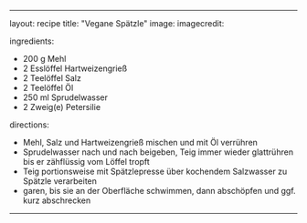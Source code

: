 ---

layout: recipe
title: "Vegane Spätzle"
image: 
imagecredit: 

ingredients:
- 200 g Mehl
- 2 Esslöffel Hartweizengrieß
- 2 Teelöffel Salz
- 2 Teelöffel Öl
- 250 ml Sprudelwasser
- 2 Zweig(e) Petersilie

directions:
- Mehl, Salz und Hartweizengrieß mischen und mit Öl verrühren
- Sprudelwasser nach und nach beigeben, Teig immer wieder glattrühren bis er
  zähflüssig vom Löffel tropft
- Teig portionsweise mit Spätzlepresse über kochendem Salzwasser zu Spätzle
  verarbeiten
- garen, bis sie an der Oberfläche schwimmen, dann abschöpfen und ggf. kurz
  abschrecken

---